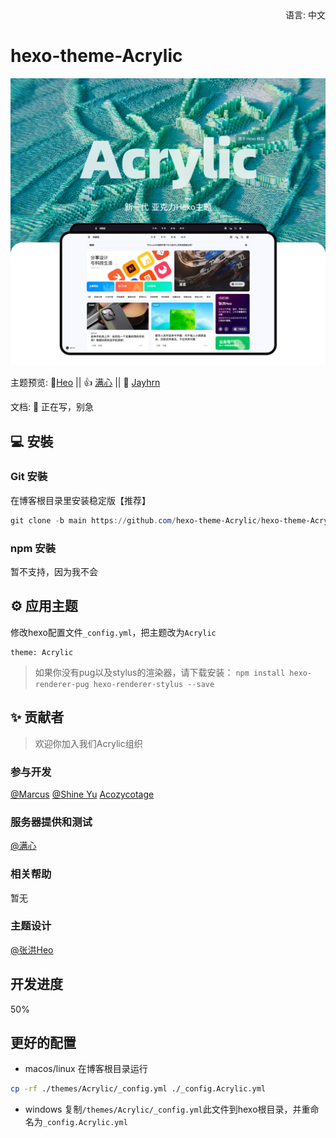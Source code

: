 <div align="right">
  语言:
  中文
</div>

# hexo-theme-Acrylic

![封面图](/source/img/封面图.webp)

主题预览:  🤟[Heo](https://blog.zhheo.com/) ||  👍 [满心](https://blog.lovelu.top/)  ||  🤞 [Jayhrn](https://blog.jayhrn.com/)

文档: 📖 正在写，别急

## 💻 安裝

### Git 安裝

在博客根目录里安装稳定版【推荐】

```powershell
git clone -b main https://github.com/hexo-theme-Acrylic/hexo-theme-Acrylic.git themes/Acrylic
```

### npm 安裝

暂不支持，因为我不会

## ⚙ 应用主题

修改hexo配置文件`_config.yml`，把主题改为`Acrylic`

```
theme: Acrylic
```

>如果你没有pug以及stylus的渲染器，请下载安装： ```npm install hexo-renderer-pug hexo-renderer-stylus --save```

## ✨ 贡献者
> 欢迎你加入我们Acrylic组织

### 参与开发
[@Marcus](https://github.com/MarcusYYDS)
[@Shine Yu](https://github.com/ShineYull)
[Acozycotage](https://github.com/Acozycotage)
### 服务器提供和测试
[@满心](https://github.com/helloqibin)
### 相关帮助
暂无
### 主题设计
[@张洪Heo](https://github.com/zhheo)

## 开发进度
50%

## 更好的配置
- macos/linux
在博客根目录运行
```bash
cp -rf ./themes/Acrylic/_config.yml ./_config.Acrylic.yml
```
- windows
复制```/themes/Acrylic/_config.yml```此文件到hexo根目录，并重命名为```_config.Acrylic.yml```
